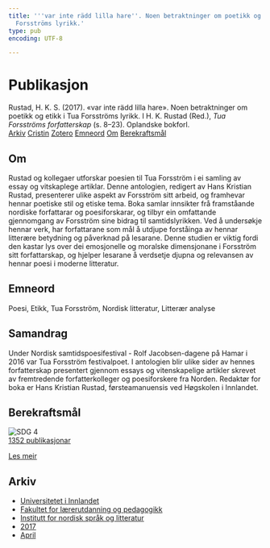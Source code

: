 ```yaml
---
title: '''var inte rädd lilla hare''. Noen betraktninger om poetikk og etikk i Tua
  Forsströms lyrikk.'
type: pub
encoding: UTF-8

---
```

<h1>Publikasjon</h1>
<article id="csl-bib-container-95XXPKVD" class="csl-bib-container">
  <div class="csl-bib-body"> <div class="csl-entry">Rustad, H. K. S. (2017). «var inte rädd lilla hare». Noen betraktninger om poetikk og etikk i Tua Forsströms lyrikk. I H. K. Rustad (Red.), <i>Tua Forsströms forfatterskap</i> (s. 8–23). Oplandske bokforl.</div> </div>
  <div class="csl-bib-buttons">
    <a href="#taxonomy-article-95XXPKVD" alt="archive" class="csl-bib-button">Arkiv</a>
    <a href="https://app.cristin.no/results/show.jsf?id=1464393" alt="Cristin" class="csl-bib-button">Cristin</a>
    <a href="http://zotero.org/groups/5881554/items/95XXPKVD" alt="Zotero" class="csl-bib-button">Zotero</a>
    <a href="#keywords-article-95XXPKVD" alt="keywords" class="csl-bib-button">Emneord</a>
    <a href="#about-article-95XXPKVD" alt="about_pub" class="csl-bib-button">Om</a>
    <a href="#sdg-article-95XXPKVD" alt="sdg" class="csl-bib-button">Berekraftsmål</a>
  </div>
  <div id="csl-bib-meta-container-95XXPKVD"></div>
</article>
<div id="csl-bib-meta-95XXPKVD" class="csl-bib-meta">
  <article id="about-article-95XXPKVD" class="about_pub-article">
    <h1>Om</h1>
    Rustad og kollegaer utforskar poesien til Tua Forsström i ei samling av essay og vitskaplege artiklar. Denne antologien, redigert av Hans Kristian Rustad, presenterer ulike aspekt av Forsström sitt arbeid, og framhevar hennar poetiske stil og etiske tema. Boka samlar innsikter frå framståande nordiske forfattarar og poesiforskarar, og tilbyr ein omfattande gjennomgang av Forsström sine bidrag til samtidslyrikken. Ved å undersøkje hennar verk, har forfattarane som mål å utdjupe forståinga av hennar litterære betydning og påverknad på lesarane. Denne studien er viktig fordi den kastar lys over dei emosjonelle og moralske dimensjonane i Forsström sitt forfattarskap, og hjelper lesarane å verdsetje djupna og relevansen av hennar poesi i moderne litteratur.
  </article>
  <article id="keywords-article-95XXPKVD" class="keywords-article">
    <h1>Emneord</h1>
    Poesi, Etikk, Tua Forsström, Nordisk litteratur, Litterær analyse
  </article>
  <article id="abstract-article-95XXPKVD" class="abstract-article">
    <h1>Samandrag</h1>
    Under Nordisk samtidspoesifestival - Rolf Jacobsen-dagene på Hamar i 2016 var Tua Forsström festivalpoet. I antologien blir ulike sider av hennes forfatterskap presentert gjennom essays og vitenskapelige artikler skrevet av fremtredende forfatterkolleger og poesiforskere fra Norden. Redaktør for boka er Hans Kristian Rustad, førsteamanuensis ved Høgskolen i Innlandet.
  </article>
  <article id="sdg-article-95XXPKVD" class="sdg-article">
    <h1>Berekraftsmål</h1>
    <div class="sdg-container"><div id="sdg4" class="sdg">
        <img src="{{< params subfolder >}}images/sdg/sdg04_nn.png" class="image" alt="SDG 4">
        <div class="sdg-overlay">
          <a href="{{< params subfolder >}}nn/archive/?sdg=4#archive" class="sdg-publication-count"><span>1352</span> publikasjonar</a>
          <p><a href="https://fn.no/om-fn/fns-baerekraftsmaal/god-utdanning?lang=nno-NO" class="sdg-read-more">Les meir</a></p>
        </div>
      </div></div>
  </article>
  <article id="taxonomy-article-95XXPKVD" class="taxonomy-article">
    <h1>Arkiv</h1>
    <ul>
      <li><a href="{{< params subfolder >}}nn/archive/?key=3DCRN523">Universitetet i Innlandet</a></li>
      <li><a href="{{< params subfolder >}}nn/archive/?key=WYNZA47F">Fakultet for lærerutdanning og pedagogikk</a></li>
      <li><a href="{{< params subfolder >}}nn/archive/?key=T9U6ILTU">Institutt for nordisk språk og litteratur</a></li>
      <li><a href="{{< params subfolder >}}nn/archive/?key=ZXPJXTL9">2017</a></li>
      <li><a href="{{< params subfolder >}}nn/archive/?key=Y8Z5G3TS">April</a></li>
    </ul>
  </article>
</div>
